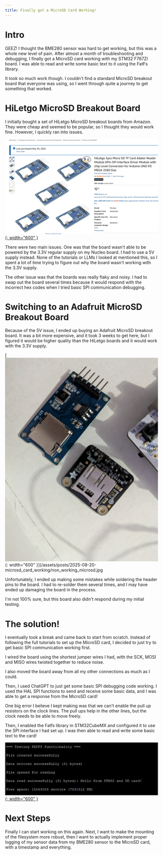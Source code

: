 ```yaml
---
title: Finally got a MicroSD Card Working!
---
```


# Intro
GEEZ! I thought the BME280 sensor was hard to get working, but this was a whole new level of pain. After almost a month of troubleshooting and debugging,
I finally got a MicroSD card working with my STM32 F767ZI board. I was able to read and write some basic text to it using the FatFs library.

It took so much work though. I couldn't find a standard MicroSD breakout board that everyone was using, so I went through quite a journey to get something that worked.

# HiLetgo MicroSD Breakout Board

I initially bought a set of HiLetgo MicroSD breakout boards from Amazon. They were cheap and seemed to be popular, so I thought they would work fine.
However, I quickly ran into issues.

[![HiLetgo MicroSD Breakout Board](/assets/posts/2025-08-20-microsd_card_working/hiletgo_adapter.PNG){: width="600" }](/assets/posts/2025-08-20-microsd_card_working/hiletgo_adapter.PNG)

There were two main issues. One was that the board wasn't able to be powered by the 3.3V regular supply on my Nucleo board. I had to use a 5V supply instead. None of the tutorials
or LLMs I looked at mentioned this, so I spent a lot of time trying to figure out why the board wasn't working with the 3.3V supply.

The other issue was that the boards was really flaky and noisy. I had to swap out the board several times because it would respond with the incorrect hex codes when I tried basic SPI communication debugging.

# Switching to an Adafruit MicroSD Breakout Board

Because of the 5V issue, I ended up buying an Adafruit MicroSD breakout board. It was a bit more expensive, and it took 3 weeks to get here, but I figured it would be higher quality
than the HiLetgo boards and it would work with the 3.3V supply.

[![Adafruit MicroSD Breakout Board](/assets/posts/2025-08-20-microsd_card_working/non_working_microsd.jpg){: width="600" }](/assets/posts/2025-08-20-microsd_card_working/non_working_microsd.jpg

Unfortunately, I ended up making some mistakes while soldering the header pins to the board. I had to re-solder them several times, and I may have ended up damaging the board in the process.

I'm not 100% sure, but this board also didn't respond during my initial testing.

# The solution!

I eventually took a break and came back to start from scratch. Instead of following the full tutorials to set up the MicroSD card, I decided to just try to get basic SPI communication working first.

I wired the board using the shortest jumper wires I had, with the SCK, MOSI and MISO wires twisted together to reduce noise.

I also moved the board away from all my other connections as much as I could.

Then, I used ChatGPT to just get some basic SPI debugging code working. I used the HAL SPI functions to send and receive some basic data, and I was able to get a response from the MicroSD card!

One big error I believe I kept making was that we can't enable the pull up resistors on the clock lines. The pull ups help in the other lines, but the clock needs to be able to move freely.

Then, I enabled the Fatfs library in STM32CubeMX and configured it to use the SPI interface I had set up. I was then able to read and write some basic text to the card!

[![Serial Output](/assets/posts/2025-08-20-microsd_card_working/working_filesystem.jpg){: width="600" }](/assets/posts/2025-08-20-microsd_card_working/working_filesystem.jpg)

# Next Steps

Finally I can start working on this again. Next, I want to make the mounting of the filesystem more robust, then I want to actually implement proper logging
of my sensor data from my BME280 sensor to the MicroSD card, with a timestamp and everything.